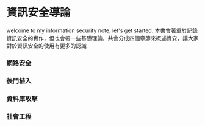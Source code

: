 # 資訊安全導論
welcome to my information security note, let's get started.
本書會著重於記錄資訊安全的實作，但也會帶一些基礎理論，共會分成四個章節來概述資安，讓大家對於資訊安全的使用有更多的認識
### 網路安全

### 後門植入

### 資料庫攻擊

### 社會工程
